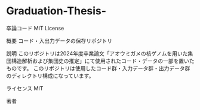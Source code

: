 # Graduation-Thesis-
卒論コード
MIT License

概要
コード・入出力データの保存リポジトリ

説明
このリポジトリは2024年度卒業論文「アオウミガメの核ゲノムを用いた集団構造解析および集団史の推定」にて使用されたコード・データの一部を置いたものです。
このリポジトリは使用したコード群・入力データ群・出力データ群のディレクトリ構成になっています。

ライセンス
MIT

著者
